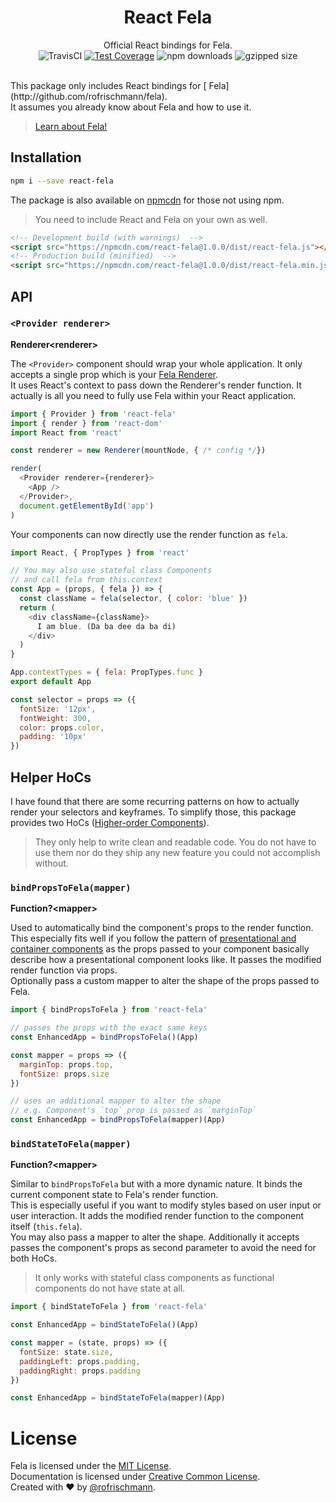 <h1 align="center">React Fela</h1>
<p align="center">
Official React bindings for Fela.
<br>
<img alt="TravisCI" src="https://travis-ci.org/rofrischmann/react-fela.svg?branch=master">
<a href="https://codeclimate.com/github/rofrischmann/react-fela/coverage"><img alt="Test Coverage" src="https://codeclimate.com/github/rofrischmann/react-fela/badges/coverage.svg"></a>
<img alt="npm downloads" src="https://img.shields.io/npm/dm/react-fela.svg">
<img alt="gzipped size" src="https://img.shields.io/badge/gzipped-~1.4kb-brightgreen.svg">

</p>
<br>
This package only includes React bindings for [ Fela](http://github.com/rofrischmann/fela). <br>
It assumes you already know about Fela and how to use it.

> [Learn about Fela!](http://github.com/rofrischmann/fela)


## Installation
```sh
npm i --save react-fela
```

The package is also available on [npmcdn](https://npmcdn.com/) for those not using npm.
> You need to include React and Fela on your own as well.

```HTML
<!-- Development build (with warnings)  -->
<script src="https://npmcdn.com/react-fela@1.0.0/dist/react-fela.js"></script>
<!-- Production build (minified)  -->
<script src="https://npmcdn.com/react-fela@1.0.0/dist/react-fela.min.js"></script>
```

## API
### `<Provider renderer>`
**Renderer\<renderer>**

The `<Provider>` component should wrap your whole application. It only accepts a single prop which is your [Fela Renderer](https://github.com/rofrischmann/fela/blob/master/docs/GettingStarted.md#8-rendering).<br>
It uses React's context to pass down the Renderer's render function. It actually is all you need to fully use Fela within your React application.
```javascript
import { Provider } from 'react-fela'
import { render } from 'react-dom'
import React from 'react'

const renderer = new Renderer(mountNode, { /* config */})

render(
  <Provider renderer={renderer}>
    <App />
  </Provider>,
  document.getElementById('app')
)
```
Your components can now directly use the render function as `fela`.
```javascript
import React, { PropTypes } from 'react'

// You may also use stateful class Components
// and call fela from this.context
const App = (props, { fela }) => {
  const className = fela(selector, { color: 'blue' })
  return (
    <div className={className}>
      I am blue. (Da ba dee da ba di)
    </div>
  )
}

App.contextTypes = { fela: PropTypes.func }
export default App

const selector = props => ({
  fontSize: '12px',
  fontWeight: 300,
  color: props.color,
  padding: '10px'
})
```

## Helper HoCs
I have found that there are some recurring patterns on how to actually render your selectors and keyframes. To simplify those, this package provides two HoCs ([Higher-order Components](https://medium.com/@dan_abramov/mixins-are-dead-long-live-higher-order-components-94a0d2f9e750#.njbld18x8)).
> They only help to write clean and readable code. You do not have to use them nor do they ship any new feature you could not accomplish without.

### `bindPropsToFela(mapper)`
**Function?\<mapper>**

Used to automatically bind the component's props to the render function. This especially fits well if you follow the pattern of [presentational and container components](https://medium.com/@dan_abramov/smart-and-dumb-components-7ca2f9a7c7d0#.2vftfin5s) as the props passed to your component basically describe how a presentational component looks like. It passes the modified render function via props.<br>
Optionally pass a custom mapper to alter the shape of the props passed to Fela.

```javascript
import { bindPropsToFela } from 'react-fela'

// passes the props with the exact same keys
const EnhancedApp = bindPropsToFela()(App)

const mapper = props => ({
  marginTop: props.top,
  fontSize: props.size
})

// uses an additional mapper to alter the shape
// e.g. Component's `top` prop is passed as `marginTop`
const EnhancedApp = bindPropsToFela(mapper)(App)
```

### `bindStateToFela(mapper)`
**Function?\<mapper>**

Similar to `bindPropsToFela` but with a more dynamic nature. It binds the current component state to Fela's render function.<br>
This is especially useful if you want to modify styles based on user input or user interaction. It adds the modified render function to the component itself (`this.fela`).<br>
You may also pass a mapper to alter the shape. Additionally it accepts passes the component's props as second parameter to avoid the need for both HoCs.

> It only works with stateful class components as functional components do not have state at all.

```javascript
import { bindStateToFela } from 'react-fela'

const EnhancedApp = bindStateToFela()(App)

const mapper = (state, props) => ({
  fontSize: state.size,
  paddingLeft: props.padding,
  paddingRight: props.padding
})

const EnhancedApp = bindStateToFela(mapper)(App)
```


# License
Fela is licensed under the [MIT License](http://opensource.org/licenses/MIT).<br>
Documentation is licensed under [Creative Common License](http://creativecommons.org/licenses/by/4.0/).<br>
Created with ♥ by [@rofrischmann](http://rofrischmann.de).
